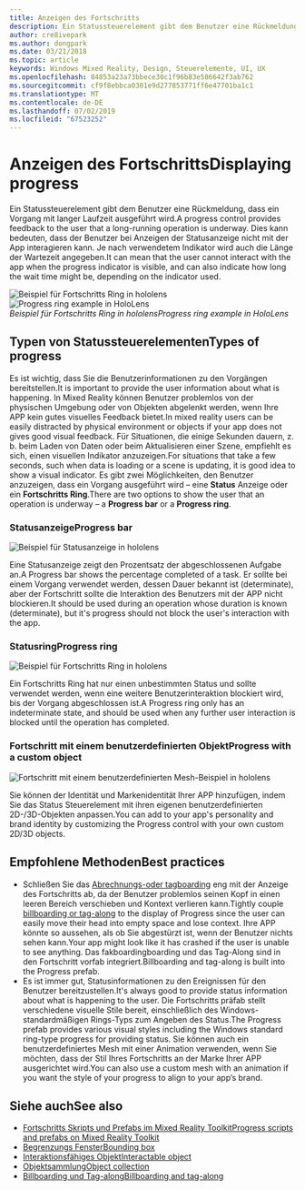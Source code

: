 ```yaml
---
title: Anzeigen des Fortschritts
description: Ein Statussteuerelement gibt dem Benutzer eine Rückmeldung, dass ein Vorgang mit langer Laufzeit ausgeführt wird.
author: cre8ivepark
ms.author: dongpark
ms.date: 03/21/2018
ms.topic: article
keywords: Windows Mixed Reality, Design, Steuerelemente, UI, UX
ms.openlocfilehash: 84853a23a73bbece30c1f96b83e586642f3ab762
ms.sourcegitcommit: cf9f8ebbca0301e9d277853771ff6e47701ba1c1
ms.translationtype: MT
ms.contentlocale: de-DE
ms.lasthandoff: 07/02/2019
ms.locfileid: "67523252"
---
```

# <a name="displaying-progress"></a><span data-ttu-id="47821-104">Anzeigen des Fortschritts</span><span class="sxs-lookup"><span data-stu-id="47821-104">Displaying progress</span></span>

<span data-ttu-id="47821-105">Ein Statussteuerelement gibt dem Benutzer eine Rückmeldung, dass ein Vorgang mit langer Laufzeit ausgeführt wird.</span><span class="sxs-lookup"><span data-stu-id="47821-105">A progress control provides feedback to the user that a long-running operation is underway.</span></span> <span data-ttu-id="47821-106">Dies kann bedeuten, dass der Benutzer bei Anzeigen der Statusanzeige nicht mit der App interagieren kann. Je nach verwendetem Indikator wird auch die Länge der Wartezeit angegeben.</span><span class="sxs-lookup"><span data-stu-id="47821-106">It can mean that the user cannot interact with the app when the progress indicator is visible, and can also indicate how long the wait time might be, depending on the indicator used.</span></span>

<span data-ttu-id="47821-107">![Beispiel für Fortschritts Ring in hololens](images/HoloLens2_Loader.gif)</span><span class="sxs-lookup"><span data-stu-id="47821-107">![Progress ring example in HoloLens](images/HoloLens2_Loader.gif)</span></span><br>
<span data-ttu-id="47821-108">*Beispiel für Fortschritts Ring in hololens*</span><span class="sxs-lookup"><span data-stu-id="47821-108">*Progress ring example in HoloLens*</span></span>

## <a name="types-of-progress"></a><span data-ttu-id="47821-109">Typen von Statussteuerelementen</span><span class="sxs-lookup"><span data-stu-id="47821-109">Types of progress</span></span>

<span data-ttu-id="47821-110">Es ist wichtig, dass Sie die Benutzerinformationen zu den Vorgängen bereitstellen.</span><span class="sxs-lookup"><span data-stu-id="47821-110">It is important to provide the user information about what is happening.</span></span> <span data-ttu-id="47821-111">In Mixed Reality können Benutzer problemlos von der physischen Umgebung oder von Objekten abgelenkt werden, wenn Ihre APP kein gutes visuelles Feedback bietet.</span><span class="sxs-lookup"><span data-stu-id="47821-111">In mixed reality users can be easily distracted by physical environment or objects if your app does not gives good visual feedback.</span></span> <span data-ttu-id="47821-112">Für Situationen, die einige Sekunden dauern, z. b. beim Laden von Daten oder beim Aktualisieren einer Szene, empfiehlt es sich, einen visuellen Indikator anzuzeigen.</span><span class="sxs-lookup"><span data-stu-id="47821-112">For situations that take a few seconds, such when data is loading or a scene is updating, it is good idea to show a visual indicator.</span></span> <span data-ttu-id="47821-113">Es gibt zwei Möglichkeiten, den Benutzer anzuzeigen, dass ein Vorgang ausgeführt wird – eine **Status** Anzeige oder ein **Fortschritts Ring**.</span><span class="sxs-lookup"><span data-stu-id="47821-113">There are two options to show the user that an operation is underway – a **Progress bar** or a **Progress ring**.</span></span>

### <a name="progress-bar"></a><span data-ttu-id="47821-114">Statusanzeige</span><span class="sxs-lookup"><span data-stu-id="47821-114">Progress bar</span></span>

![Beispiel für Statusanzeige in hololens](images/640px-progressbar.jpg)

<span data-ttu-id="47821-116">Eine Statusanzeige zeigt den Prozentsatz der abgeschlossenen Aufgabe an.</span><span class="sxs-lookup"><span data-stu-id="47821-116">A Progress bar shows the percentage completed of a task.</span></span> <span data-ttu-id="47821-117">Er sollte bei einem Vorgang verwendet werden, dessen Dauer bekannt ist (determinate), aber der Fortschritt sollte die Interaktion des Benutzers mit der APP nicht blockieren.</span><span class="sxs-lookup"><span data-stu-id="47821-117">It should be used during an operation whose duration is known (determinate), but it's progress should not block the user's interaction with the app.</span></span>

### <a name="progress-ring"></a><span data-ttu-id="47821-118">Statusring</span><span class="sxs-lookup"><span data-stu-id="47821-118">Progress ring</span></span>

![Beispiel für Fortschritts Ring in hololens](images/640px-progressring.jpg)

<span data-ttu-id="47821-120">Ein Fortschritts Ring hat nur einen unbestimmten Status und sollte verwendet werden, wenn eine weitere Benutzerinteraktion blockiert wird, bis der Vorgang abgeschlossen ist.</span><span class="sxs-lookup"><span data-stu-id="47821-120">A Progress ring only has an indeterminate state, and should be used when any further user interaction is blocked until the operation has completed.</span></span>

### <a name="progress-with-a-custom-object"></a><span data-ttu-id="47821-121">Fortschritt mit einem benutzerdefinierten Objekt</span><span class="sxs-lookup"><span data-stu-id="47821-121">Progress with a custom object</span></span>

![Fortschritt mit einem benutzerdefinierten Mesh-Beispiel in hololens](images/640px-progresscustom.jpg)

<span data-ttu-id="47821-123">Sie können der Identität und Markenidentität Ihrer APP hinzufügen, indem Sie das Status Steuerelement mit ihren eigenen benutzerdefinierten 2D-/3D-Objekten anpassen.</span><span class="sxs-lookup"><span data-stu-id="47821-123">You can add to your app's personality and brand identity by customizing the Progress control with your own custom 2D/3D objects.</span></span>

## <a name="best-practices"></a><span data-ttu-id="47821-124">Empfohlene Methoden</span><span class="sxs-lookup"><span data-stu-id="47821-124">Best practices</span></span>
* <span data-ttu-id="47821-125">Schließen Sie das [Abrechnungs-oder tagboarding](billboarding-and-tag-along.md) eng mit der Anzeige des Fortschritts ab, da der Benutzer problemlos seinen Kopf in einen leeren Bereich verschieben und Kontext verlieren kann.</span><span class="sxs-lookup"><span data-stu-id="47821-125">Tightly couple [billboarding or tag-along](billboarding-and-tag-along.md) to the display of Progress since the user can easily move their head into empty space and lose context.</span></span> <span data-ttu-id="47821-126">Ihre APP könnte so aussehen, als ob Sie abgestürzt ist, wenn der Benutzer nichts sehen kann.</span><span class="sxs-lookup"><span data-stu-id="47821-126">Your app might look like it has crashed if the user is unable to see anything.</span></span> <span data-ttu-id="47821-127">Das fakboardingboarding und das Tag-Along sind in den Fortschritt vorfab integriert.</span><span class="sxs-lookup"><span data-stu-id="47821-127">Billboarding and tag-along is built into the Progress prefab.</span></span>
* <span data-ttu-id="47821-128">Es ist immer gut, Statusinformationen zu den Ereignissen für den Benutzer bereitzustellen.</span><span class="sxs-lookup"><span data-stu-id="47821-128">It's always good to provide status information about what is happening to the user.</span></span> <span data-ttu-id="47821-129">Die Fortschritts präfab stellt verschiedene visuelle Stile bereit, einschließlich des Windows-standardmäßigen Rings-Typs zum Angeben des Status.</span><span class="sxs-lookup"><span data-stu-id="47821-129">The Progress prefab provides various visual styles including the Windows standard ring-type progress for providing status.</span></span> <span data-ttu-id="47821-130">Sie können auch ein benutzerdefiniertes Mesh mit einer Animation verwenden, wenn Sie möchten, dass der Stil Ihres Fortschritts an der Marke Ihrer APP ausgerichtet wird.</span><span class="sxs-lookup"><span data-stu-id="47821-130">You can also use a custom mesh with an animation if you want the style of your progress to align to your app’s brand.</span></span>

## <a name="see-also"></a><span data-ttu-id="47821-131">Siehe auch</span><span class="sxs-lookup"><span data-stu-id="47821-131">See also</span></span>
* [<span data-ttu-id="47821-132">Fortschritts Skripts und Prefabs im Mixed Reality Toolkit</span><span class="sxs-lookup"><span data-stu-id="47821-132">Progress scripts and prefabs on Mixed Reality Toolkit</span></span>](https://github.com/microsoft/MixedRealityToolkit-Unity/tree/mrtk_development/Assets/MixedRealityToolkit.SDK/Features/UX/Prefabs/Loader)
* [<span data-ttu-id="47821-133">Begrenzungs Fenster</span><span class="sxs-lookup"><span data-stu-id="47821-133">Bounding box</span></span>](app-bar-and-bounding-box.md)
* [<span data-ttu-id="47821-134">Interaktionsfähiges Objekt</span><span class="sxs-lookup"><span data-stu-id="47821-134">Interactable object</span></span>](interactable-object.md)
* [<span data-ttu-id="47821-135">Objektsammlung</span><span class="sxs-lookup"><span data-stu-id="47821-135">Object collection</span></span>](object-collection.md)
* [<span data-ttu-id="47821-136">Billboarding und Tag-along</span><span class="sxs-lookup"><span data-stu-id="47821-136">Billboarding and tag-along</span></span>](billboarding-and-tag-along.md)
